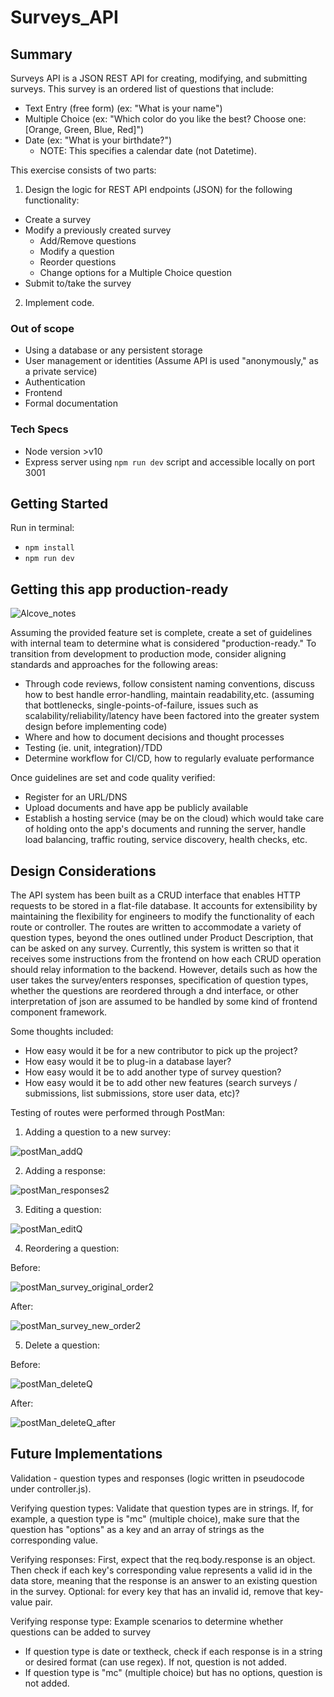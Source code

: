 # Surveys_API

## Summary
Surveys API is a JSON REST API for creating, modifying, and submitting surveys.  This survey is an ordered list of questions that include:
- Text Entry (free form) (ex: "What is your name")
- Multiple Choice (ex: "Which color do you like the best? Choose one: [Orange, Green, Blue, Red]")
- Date (ex: "What is your birthdate?")
  - NOTE: This specifies a calendar date (not Datetime).

This exercise consists of two parts:
1. Design the logic for REST API endpoints (JSON) for the following functionality:
- Create a survey
- Modify a previously created survey
  - Add/Remove questions
  - Modify a question
  - Reorder questions
  - Change options for a Multiple Choice question
- Submit to/take the survey

2. Implement code.

### Out of scope
- Using a database or any persistent storage
- User management or identities (Assume API is used "anonymously," as a private service)
- Authentication
- Frontend
- Formal documentation

### Tech Specs
- Node version >v10
- Express server using `npm run dev` script and accessible locally on port 3001

## Getting Started
Run in terminal:
- `npm install`
- `npm run dev`

## Getting this app production-ready

![Alcove_notes](https://user-images.githubusercontent.com/74384669/121419744-26621d00-c921-11eb-9b32-c45a6786f022.png)

Assuming the provided feature set is complete, create a set of guidelines with internal team to determine what is considered "production-ready."  To transition from development to production mode, consider aligning standards and approaches for the following areas:
- Through code reviews, follow consistent naming conventions, discuss how to best handle error-handling, maintain readability,etc. (assuming that bottlenecks, single-points-of-failure, issues such as scalability/reliability/latency have been factored into the greater system design before implementing code)
- Where and how to document decisions and thought processes
- Testing (ie. unit, integration)/TDD
- Determine workflow for CI/CD, how to regularly evaluate performance

Once guidelines are set and code quality verified:
- Register for an URL/DNS
- Upload documents and have app be publicly available
- Establish a hosting service (may be on the cloud) which would take care of holding onto the app's documents and running the server, handle load balancing, traffic routing, service discovery, health checks, etc.


## Design Considerations

The API system has been built as a CRUD interface that enables HTTP requests to be stored in a flat-file database.  It accounts for extensibility by maintaining the flexibility for engineers to modify the functionality of each route or controller. The routes are written to accommodate a variety of question types, beyond the ones outlined under Product Description, that can be asked on any survey.  Currently, this system is written so that it receives some instructions from the frontend on how each CRUD operation should relay information to the backend.  However, details such as how the user takes the survey/enters responses, specification of question types, whether the questions are reordered through a dnd interface, or other interpretation of json are assumed to be handled by some kind of frontend component framework.

Some thoughts included:
- How easy would it be for a new contributor to pick up the project?
- How easy would it be to plug-in a database layer? 
- How easy would it be to add another type of survey question?
- How easy would it be to add other new features (search surveys / submissions, list submissions, store user data, etc)?

Testing of routes were performed through PostMan:
1) Adding a question to a new survey:

![postMan_addQ](https://user-images.githubusercontent.com/74384669/121431490-519f3900-c92e-11eb-8cb5-463cabf22e53.PNG)

2) Adding a response:

![postMan_responses2](https://user-images.githubusercontent.com/74384669/121432963-36352d80-c930-11eb-96de-160b1a6f2402.PNG)

3) Editing a question:

![postMan_editQ](https://user-images.githubusercontent.com/74384669/121431682-91feb700-c92e-11eb-9f72-cecb60236acf.PNG)

4) Reordering a question:

Before:

![postMan_survey_original_order2](https://user-images.githubusercontent.com/74384669/121432264-4dbfe680-c92f-11eb-9fe7-268ef6e91430.PNG)

After:

![postMan_survey_new_order2](https://user-images.githubusercontent.com/74384669/121432279-52849a80-c92f-11eb-92b8-361c3e2fe51a.PNG)

5) Delete a question:

Before:

![postMan_deleteQ](https://user-images.githubusercontent.com/74384669/121432743-e9515700-c92f-11eb-8862-88d2b54acc91.PNG)

After:

![postMan_deleteQ_after](https://user-images.githubusercontent.com/74384669/121432754-ece4de00-c92f-11eb-9a66-6d82d486b7eb.PNG)


## Future Implementations

Validation - question types and responses (logic written in pseudocode under controller.js).

Verifying question types: Validate that question types are in strings.  If, for example, a question type is "mc" (multiple choice), make sure that the question has "options" as a key and an array of strings as the corresponding value.

Verifying responses: First, expect that the req.body.response is an object.  Then check if each key's corresponding value represents a valid id in the data store, meaning that the response is an answer to an existing question in the survey.  Optional: for every key that has an invalid id, remove that key-value pair.

Verifying response type: Example scenarios to determine whether questions can be added to survey
- If question type is date or textheck, check if each response is in a string or desired format (can use regex).  If not, question is not added.  
- If question type is "mc" (multiple choice) but has no options, question is not added.
